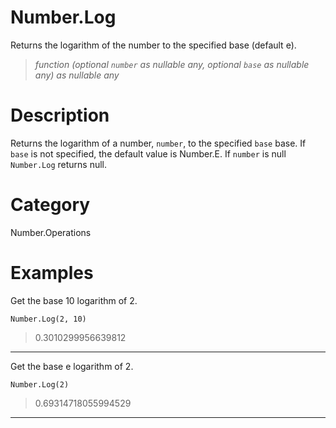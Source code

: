 # Number.Log
Returns the logarithm of the number to the specified base (default e).
> _function (optional <code>number</code> as nullable any, optional <code>base</code> as nullable any) as nullable any_

# Description 
Returns the logarithm of a number, <code>number</code>, to the specified <code>base</code> base. If <code>base</code> is not specified, the default value is Number.E.
    If <code>number</code> is null <code>Number.Log</code> returns null.
# Category 
Number.Operations
# Examples 
Get the base 10 logarithm of 2.
```
Number.Log(2, 10)
```
> 0.3010299956639812

***
Get the base e logarithm of 2.
```
Number.Log(2)
```
> 0.69314718055994529

***
